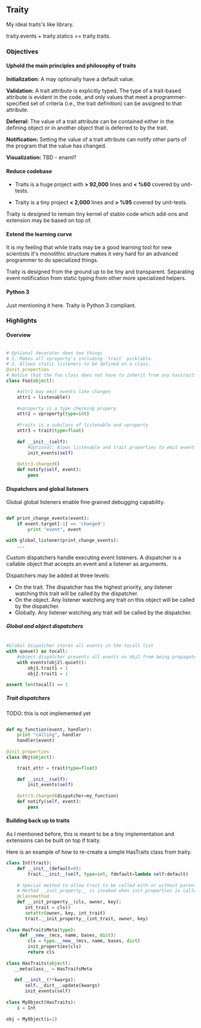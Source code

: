 ## Traity

My ideal traits's like library.

traity.events + traity.statics == traity.traits.  

### Objectives

#### Uphold the main principles and philosophy of traits 

**Initialization:**
    A may optionally have a default value.
    
**Validation:**
    A trait attribute is explicitly typed. 
    The type of a trait-based attribute is evident in the code, and only values that meet a programmer-specified set of criteria (i.e., the trait definition) can be assigned to that attribute. 
    
**Deferral:**
    The value of a trait attribute can be contained either in the defining object or in another object that is deferred to by the trait.
    
**Notification:**
    Setting the value of a trait attribute can notify other parts of the program that the value has changed.
    
**Visualization:**
    TBD - enaml?

#### Reduce codebase

* Traits is a huge project with **> 92,000** lines and **< %60** covered by unit-tests.
    
* Traity is a tiny project **< 2,000** lines and **> %95** covered by unit-tests.
    
Traity is designed to remain tiny kernel of stable code which add-ons and extension may be based on top of.

#### Extend the learning curve

It is my feeling that while traits may be a good learning tool for new scientists it's monolithic structure makes it very hard for an advanced programmer to do specialized things. 

Traity is designed from the ground up to be tiny and transparent. Separating event notification from static typing from other more specialized helpers.

#### Python 3

Just mentioning it here. Traity is Python 3 compliant.

### Highlights

#### Overview

```python

# Optional decorator does two things
# 1. Makes all vproperty's including `trait` picklable. 
# 2. Allows static listeners to be defined on a class.
@init_properties
# Notice that the foo class does not have to inherit from any hastraits base class.
class Foo(object):

    #attr1 may emit events like changes  
    attr1 = listenable()
    
    #vproperty is a type checking propery.  
    attr2 = vproperty(type=int)
    
    #traits is a subclass of listenable and vproperty
    attr3 = trait(type=float)
    
    def __init__(self):
        #Optional: Alows listenable and trait properties to emit events. 
        init_events(self)  
    
    @attr3.changed()
    def notify(self, event):
        pass
```

#### Dispatchers and global listeners

Global global listeners enable fine grained debugging capability.

```python

def print_change_events(event):
    if event.target[-1] == 'changed':
        print "event", event

with global_listener(print_change_events):
    ...

```

Custom dispatchers handle executing event listeners. A dispatcher is a callable object that accepts an
event and a listener as arguments.

Dispatchers may be added at three levels:

 * On the trait. The dispatcher has the highest priority, any listener watching this trait will be called by the dispatcher.
 * On the object. Any listener watching any trait on this object will be called by the dispatcher.
 * Globally. Any listener watching any trait will be called by the dispatcher.

##### Global and object dispatchers


```python

#Global dispatcher stores all events in the tocall list
with queue() as tocall: 
    #object dispatcher prevents all events on obj2 from being propagated
    with events(obj2).quiet():
        obj1.trait1 = 1
        obj2.trait1 = 1

assert len(tocall) == 1
```

##### Trait dispatchers

TODO: this is not implemented yet

```python

def my_function(event, handler):
    print "calling", handler
    handler(event)
     
@init_properties
class Obj(object):

    trait_attr = trait(type=float)
    
    def __init__(self):
        init_events(self)  
    
    @attr3.changed(dispatcher=my_function)
    def notify(self, event):
        pass

```

#### Building back up to traits

As I mentioned before, this is meant to be a tiny implementation and extensions can be built on top if traity. 

Here is an example of how to re-create a simple HasTraits class from traity.

```python
class Int(trait):
    def __init__(default=0):
        trait.__init__(self, type=int, fdefault=lambda self:default)
    
    # Special method to allow trait to be called with or without parens '()'
    # Method __init_property__ is invoked when init_properties is called
    @classmethod
    def __init_property__(cls, owner, key):
       int_trait = cls()
       setattr(owner, key, int_trait)
       trait.__init_property__(int_trait, owner, key)
    
class HasTraitsMeta(type):
     def __new__(mcs, name, bases, dict):
        cls = type.__new__(mcs, name, bases, dict)
        init_properties(cls)
        return cls
     
class HasTraits(object):
   __metaclass__ = HasTraitsMeta
   
   def __init__(**kwargs):
       self.__dict__.update(kwargs)
       init_events(self)
       
class MyObject(HasTraits):
    i = Int
    
obj = MyObject(i=1)
```

